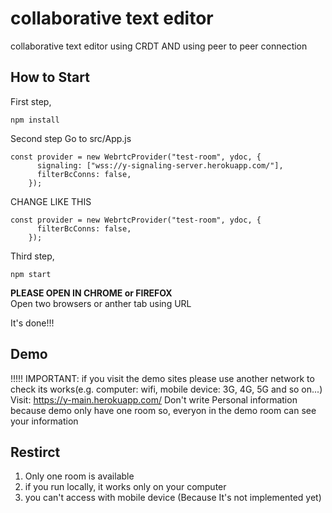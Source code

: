 # collaborative text editor

collaborative text editor using CRDT
AND using peer to peer connection

## How to Start

First step,

```
npm install
```

Second step
Go to src/App.js

```
const provider = new WebrtcProvider("test-room", ydoc, {
      signaling: ["wss://y-signaling-server.herokuapp.com/"],
      filterBcConns: false,
    });
```

CHANGE LIKE THIS

```
const provider = new WebrtcProvider("test-room", ydoc, {
      filterBcConns: false,
    });
```

Third step,

```
npm start
```

**PLEASE OPEN IN CHROME or FIREFOX** <br>
Open two browsers or anther tab using URL

It's done!!!

## Demo
!!!!! IMPORTANT: if you visit the demo sites please use another network to check its works(e.g. computer: wifi, mobile device: 3G, 4G, 5G and so on...) 
Visit: https://y-main.herokuapp.com/
Don't write Personal information because demo only have one room
so, everyon in the demo room can see your information

## Restirct

1. Only one room is available
2. if you run locally, it works only on your computer
3. you can't access with mobile device (Because It's not implemented yet)
